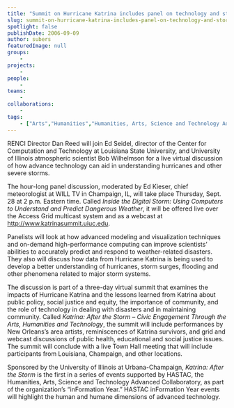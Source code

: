 ```yaml
---
title: "Summit on Hurricane Katrina includes panel on technology and storm prediction"
slug: summit-on-hurricane-katrina-includes-panel-on-technology-and-storm-prediction
spotlight: false
publishDate: 2006-09-09
author: subers
featuredImage: null
groups:
    - 
projects:
    - 
people:
    - 
teams: 
    - 
collaborations:
    - 
tags:
    - ["Arts","Humanities","Humanities, Arts, Science and Technology Advanced Collaboratory (HASTAC)","storm prediction"]
---
```

RENCI Director Dan Reed will join Ed Seidel, director of the Center for Computation and Technology at Louisiana State University, and University of Illinois atmospheric scientist Bob Wilhelmson for a live virtual discussion of how advance technology can aid in understanding hurricanes and other severe storms. <!--more-->

The hour-long panel discussion, moderated by Ed Kieser, chief meteorologist at WILL TV in Champaign, IL, will take place Thursday, Sept. 28 at 2 p.m. Eastern time. Called <em>Inside the Digital Storm: Using Computers to Understand and Predict Dangerous Weather</em>, it will be offered live over the Access Grid multicast system and as a webcast at http://www.katrinasummit.uiuc.edu.

Panelists will look at how advanced modeling and visualization techniques and on-demand high-performance computing can improve scientists’ abilities to accurately predict and respond to weather-related disasters. They also will discuss how data from Hurricane Katrina is being used to develop a better understanding of hurricanes, storm surges, flooding and other phenomena related to major storm systems.

The discussion is part of a three-day virtual summit that examines the impacts of Hurricane Katrina and the lessons learned from Katrina about public policy, social justice and equity, the importance of community, and the role of technology in dealing with disasters and in maintaining community. Called <em>Katrina: After the Storm – Civic Engagement Through the Arts, Humanities and Technology</em>, the summit will include performances by New Orleans’s area artists, reminiscences of Katrina survivors, and grid and webcast discussions of public health, educational and social justice issues. The summit will conclude with a live Town Hall meeting that will include participants from Louisiana, Champaign, and other locations.

Sponsored by the University of Illinois at Urbana-Champaign, <em>Katrina: After the Storm</em> is the first in a series of events supported by HASTAC, the Humanities, Arts, Science and Technology Advanced Collaboratory, as part of the organization’s “inFormation Year.” HASTAC inFormation Year events will highlight the human and humane dimensions of advanced technology.
